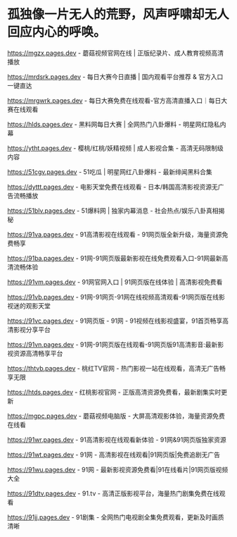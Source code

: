 # 孤独像一片无人的荒野，风声呼啸却无人回应内心的呼唤。

https://mgzx.pages.dev - 蘑菇视频官网在线 | 正版纪录片、成人教育视频高清播放

https://mrdsrk.pages.dev - 每日大赛今日直播 | 国内观看平台推荐 & 官方入口一键直达

https://mrgwrk.pages.dev - 每日大赛免费在线观看-官方高清直播入口｜每日大赛在线观看

https://hlds.pages.dev - 黑料网每日大赛 | 全网热门八卦爆料 - 明星网红隐私内幕

https://ytht.pages.dev - 樱桃/红桃/妖精视频 | 成人影视合集 - 高清无码限制级内容

https://51cgv.pages.dev - 51吃瓜 | 明星网红八卦爆料 - 最新绯闻黑料合集

https://dyttt.pages.dev - 电影天堂免费在线观看 - 日本/韩国高清影视资源无广告流畅播放

https://51blv.pages.dev - 51爆料网 | 独家内幕消息 - 社会热点/娱乐八卦真相揭秘

https://91va.pages.dev - 91高清影视在线观看 - 91网页版全新升级，海量资源免费畅享

https://91ba.pages.dev - 91网-91网页版最新影视在线免费观看入口-91网最新高清流畅体验

https://91vm.pages.dev - 91网官网入口 | 91网页版在线体验 | 高清影视免费看

https://91vb.pages.dev - 91网-91网页-91网在线视频高清观看-91网页版在线影视迷的观影天堂

https://91vc.pages.dev - 91网页版 - 91网 - 91视频在线影视盛宴，91首页畅享高清影视分享平台

https://91vn.pages.dev - 91网-91网页版在线观看-91网页版91高清影音:最新影视资源高清畅享平台

https://thtvb.pages.dev - 桃红TV官网 - 热门影视一站在线观看，高清无广告畅享无限

https://htds.pages.dev - 红桃影视官网 - 正版高清资源免费看，最新剧集实时更新

https://mgpc.pages.dev - 蘑菇视频电脑版 - 大屏高清观影体验，海量资源免费在线看

https://91wr.pages.dev - 91高清影视在线观看新体验 - 91网&91网页版独家资源

https://91wt.pages.dev - 91网 - 高清影视在线观看|91网页版|免费追剧无广告

https://91wu.pages.dev - 91网 - 最新影视资源免费看|91在线看片|91网页版视频大全

https://91dtv.pages.dev - 91.tv - 高清正版影视平台，海量热门剧集免费在线观看

https://91jj.pages.dev - 91剧集 - 全网热门电视剧全集免费观看，更新及时画质清晰
